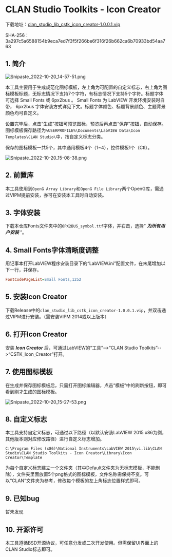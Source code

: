 # CLAN Studio Toolkits - Icon Creator

下载地址：[clan_studio_lib_cstk_icon_creator-1.0.0.1.vip](https://github.com/clan4456/CSTK_Icon_Creator/releases/download/v1.0.0.1/clan_studio_lib_cstk_icon_creator-1.0.0.1.vip)

SHA-256：3a297c5a6588154b9eca7ed7f3f5f266be6f316f26b662ca6b70933bd54aa763

## 1. 简介

![Snipaste_2022-10-20_14-57-51.png](http://pic2.clan4456.com/clan-picgo-core/images/2022/10/20/Snipaste_2022-10-20_14-57-51-d63c19ac2ca6cb12f6296461605eca9c.png!small)

本工具主要用于生成规范化图标模板，左上角为可配置的自定义标志，右上角为图标模板标题，无标志情况下支持7个字符，有标志情况下支持5个字符。标题字体可选择 Small Fonts 或 6px2bus 。 Small Fonts 为 LabVIEW 开发环境安装时自带， 6px2bus 字体安装方式详见下文。标题字体颜色、标题背景颜色、主题背景颜色均可自定义。

设置完毕后，点击“生成”按钮可预览图标，预览后再点击“保存”按钮，自动保存。图标模板保存路径为`%USERPROFILE%\Documents\LabVIEW Data\Icon Templates\CLAN Studio\`中，按自定义标志分类。

保存的图标模板一共5个，其中通用模板4个（1~4），控件模板1个（Ctl）。

![Snipaste_2022-10-20_15-08-38.png](http://pic2.clan4456.com/clan-picgo-core/images/2022/10/20/Snipaste_2022-10-20_15-08-38-4a38673d9e3fd4db3cff6ee67d3d27b4.png!small)

## 2. 前置库

本工具使用到`OpenG Array Library`和`OpenG File Library`两个OpenG库，需通过VIPM提前安装，亦可在安装本工具时自动安装。

## 3. 字体安装

下载本仓库Fonts文件夹中的`6PX2BUS_symbol.ttf`字体，并右击，选择“ ***为所有用户安装*** ”。

## 4. Small Fonts字体清晰度调整

用记事本打开LabVIEW程序安装目录下的“LabVIEW.ini”配置文件，在末尾增加以下一行，并保存。

```ini
FontCodePageList=Small Fonts,1252
```

## 5. 安装Icon Creator

下载Release中的`clan_studio_lib_cstk_icon_creator-1.0.0.1.vip`，并双击通过VIPM进行安装。（需安装VIPM 2014或以上版本）

## 6. 打开Icon Creator

安装 ***Icon Creator*** 后，可通过LabVIEW的“工具”-->“CLAN Studio Toolkits”-->“CSTK_Icon_Creator”打开。

## 7. 使用图标模板

在生成并保存图标模板后，只需打开图标编辑器，点击“模板”中的刷新按钮，即可看到刚才生成的图标模板。

![Snipaste_2022-10-20_15-27-53.png](http://pic2.clan4456.com/clan-picgo-core/images/2022/10/20/Snipaste_2022-10-20_15-27-53-a89aa47b1e9604c860199e6a932f25f3.png!small)

## 8. 自定义标志

本工具支持自定义标志，可通过以下路径（以默认安装LabVIEW 2015 x86为例，其他版本则对应修改路径）进行自定义标志增加。

```shell
C:\Program Files (x86)\National Instruments\LabVIEW 2015\vi.lib\CLAN Studio\CLAN Studio Toolkits - Icon Creator\Library\Icon Creator\Template
```

为每个自定义标志建立一个文件夹（其中Default文件夹为无标志模板，不能删除），文件夹里面放置5个png格式的图标模板，文件名称需保持不变。可以“CLAN”文件夹为参考，修改每个模板的左上角标志位置样式即可。

## 9. 已知bug

暂未发现

## 10. 开源许可

本工具遵循BSD开源协议，可任意分发或二次开发使用。但需保留UI界面上的CLAN Studio标志即可。
